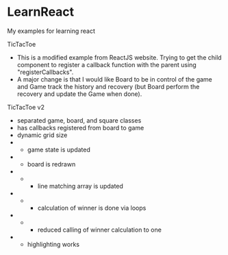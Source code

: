 # LearnReact
My examples for learning react

TicTacToe
- This is a modified example from ReactJS website.  Trying to get the child component to register a callback function with the parent using "registerCallbacks".
- A major change is that I would like Board to be in control of the game and Game track the history and recovery (but Board perform the recovery and update the Game when done).

TicTacToe v2
- separated game, board, and square classes
- has callbacks registered from board to game
- dynamic grid size
- - game state is updated
- - board is redrawn
- - - line matching array is updated
- - - calculation of winner is done via loops
- - - reduced calling of winner calculation to one
- - highlighting works